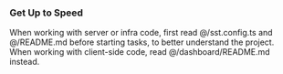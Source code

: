 ### Get Up to Speed
When working with server or infra code, first read @/sst.config.ts and @/README.md before starting tasks, to better understand the project. When working with client-side code, read @/dashboard/README.md instead.